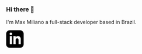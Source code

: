 ### Hi there 👋

I'm Max Miliano a full-stack developer based in Brazil.

<a href="https://www.linkedin.com/in/max-miliano-del-canto-quezada-550692224/" rel="noreferrer noopener" target="_blank">
  <img src="./linkedin.svg" alt="linkedin black logo" />
</a>
